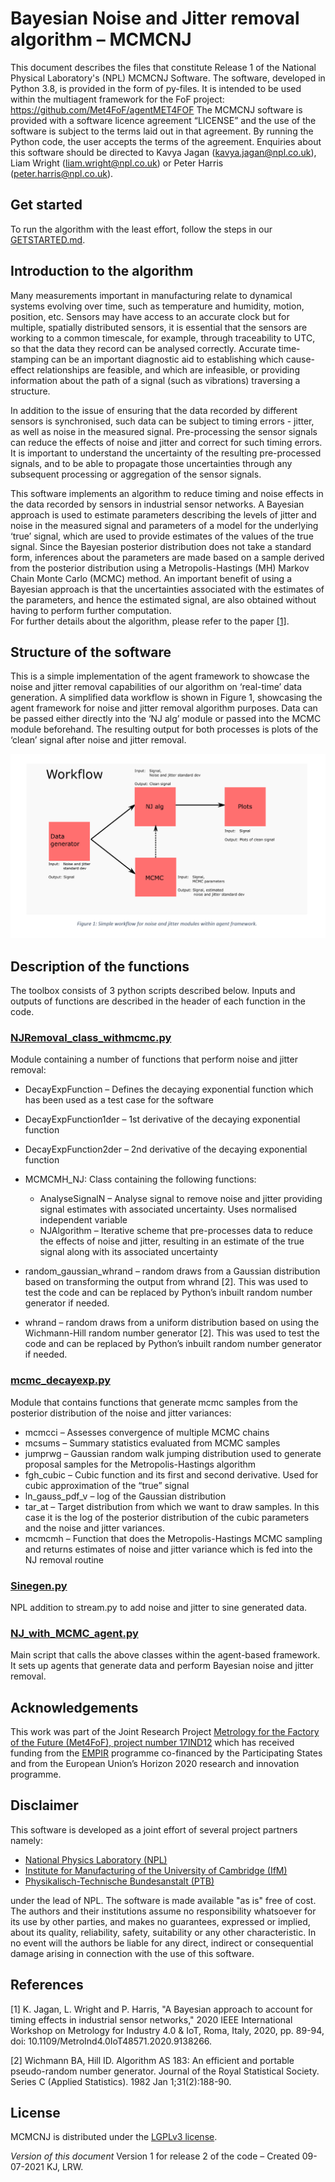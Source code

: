 # Bayesian Noise and Jitter removal algorithm – MCMCNJ

This document describes the files that constitute Release 1 of the National Physical Laboratory's (NPL) MCMCNJ Software.
The software, developed in Python 3.8, is provided in the form of py-files. It is intended to be used within the multiagent framework for the FoF project:
<https://github.com/Met4FoF/agentMET4FOF>
The MCMCNJ software is provided with a software licence agreement “LICENSE” and the use of the software is subject to the terms laid out in that agreement. By running the Python code, the user accepts the terms of the agreement.
Enquiries about this software should be directed to Kavya Jagan (kavya.jagan@npl.co.uk), Liam Wright (liam.wright@npl.co.uk) or Peter Harris (peter.harris@npl.co.uk).

## Get started

To run the algorithm with the least effort, follow the steps in our
[GETSTARTED.md](GETSTARTED.md).

## Introduction to the algorithm

Many measurements important in manufacturing relate to dynamical systems evolving over time, such as temperature and humidity, motion, position, etc. Sensors may have access to an accurate clock but for multiple, spatially distributed sensors, it is essential that the sensors are working to a common timescale, for example, through traceability to UTC, so that the data they record can be analysed correctly. Accurate time-stamping can be an important diagnostic aid to establishing which cause-effect relationships are feasible, and which are infeasible, or providing information about the path of a signal (such as vibrations) traversing a structure.

In addition to the issue of ensuring that the data recorded by different sensors is synchronised, such data can be subject to timing errors - jitter, as well as noise in the measured signal. Pre-processing the sensor signals can reduce the effects of noise and jitter and correct for such timing errors. It is important to understand the uncertainty of the resulting pre-processed signals, and to be able to propagate those uncertainties through any subsequent processing or aggregation of the sensor signals.

This software implements an algorithm to reduce timing and noise effects in the data recorded by sensors in industrial sensor networks. A Bayesian approach is used to estimate parameters describing the levels of jitter and noise in the measured signal and parameters of a model for the underlying ‘true’ signal, which are used to provide estimates of the values of the true signal. Since the Bayesian posterior distribution does not take a standard form, inferences about the parameters are made based on a sample derived from the posterior distribution using a Metropolis-Hastings (MH) Markov Chain Monte Carlo (MCMC) method. An important benefit of using a Bayesian approach is that the uncertainties associated with the estimates of the parameters, and hence the estimated signal, are also obtained without having to perform further computation.  
For further details about the algorithm, please refer to the paper [[1]](#References).

## Structure of the software

This is a simple implementation of the agent framework to showcase the noise and jitter removal capabilities of our algorithm on ‘real-time’ data generation. A simplified data workflow is shown in Figure 1, showcasing the agent framework for noise and jitter removal algorithm purposes. Data can be passed either directly into the ‘NJ alg’ module or passed into the MCMC module beforehand. The resulting output for both processes is plots of the ‘clean’ signal after noise and jitter removal.

![Workflow diagram](https://github.com/Met4FoF/npl-jitter-noise-removal-mcmc/blob/main/workflow_diag.PNG)

## Description of the functions

The toolbox consists of 3 python scripts described below. Inputs and outputs of functions are described in the header of each function in the code.

### [NJRemoval_class_withmcmc.py](NJRemove/NJRemoval_class_withmcmc.py)

Module containing a number of functions that perform noise and jitter removal:

- DecayExpFunction – Defines the decaying exponential function which has been used as 
  a test case for the software
- DecayExpFunction1der – 1st derivative of the decaying exponential function
- DecayExpFunction2der – 2nd derivative of the decaying exponential function

- MCMCMH_NJ: Class containing the following functions:
  -	AnalyseSignalN – Analyse signal to remove noise and jitter providing signal 
    estimates with associated uncertainty. Uses normalised independent variable
  -	NJAlgorithm – Iterative scheme that pre-processes data to reduce the effects of 
    noise and jitter, resulting in an estimate of the true signal along with its
    associated uncertainty
- random_gaussian_whrand – random draws from a Gaussian distribution based on 
  transforming the output from whrand [2]. This was used to test the code and can be 
  replaced by Python’s inbuilt random number generator if needed.
- whrand – random draws from a uniform distribution based on using the Wichmann-Hill 
  random number generator [2]. This was used to test the code and can be replaced by 
  Python’s inbuilt random number generator if needed.

### [mcmc_decayexp.py](MCMCMH/mcmcm_decayexp.py)

Module that contains functions that generate mcmc samples from the posterior 
distribution of the noise and jitter variances:

- mcmcci – Assesses convergence of multiple MCMC chains
- mcsums – Summary statistics evaluated from MCMC samples
- jumprwg – Gaussian random walk jumping distribution used to generate proposal 
  samples for the Metropolis-Hastings algorithm
- fgh_cubic – Cubic function and its first and second derivative. Used for cubic 
  approximation of the “true” signal
- ln_gauss_pdf_v – log of the Gaussian distribution
- tar_at – Target distribution from which we want to draw samples. In this case it is 
  the log of the posterior distribution of the cubic parameters and the noise and
  jitter variances.
- mcmcmh – Function that does the Metropolis-Hastings MCMC sampling and returns 
  estimates of noise and jitter variance which is fed into the NJ removal routine

### [Sinegen.py](Sinegen.py)

NPL addition to stream.py to add noise and jitter to sine generated data.

### [NJ_with_MCMC_agent.py](NJ_with_MCMC_agent.py)

Main script that calls the above classes within the agent-based framework. It sets up
agents that generate data and perform Bayesian noise and jitter removal.


## Acknowledgements

This work was part of the Joint Research Project [Metrology for the Factory of the 
Future (Met4FoF), project number 17IND12](https://www.ptb.de/empir2018/met4fof/home/)
which has received funding from the [EMPIR](http://msu.euramet.org) programme 
co-financed by the Participating States and from the European Union’s Horizon 2020 
research and innovation programme.

## Disclaimer

This software is developed as a joint effort of several project partners namely:

- [National Physics Laboratory (NPL)](https://www.npl.co.uk/)
- [Institute for Manufacturing of the University of Cambridge (IfM)](https://www.ifm.eng.cam.ac.uk/)
- [Physikalisch-Technische Bundesanstalt (PTB)](https://www.ptb.de/)

under the lead of NPL. The software is made available "as is" free of cost. The 
authors and their institutions assume no responsibility whatsoever for its use by 
other parties, and makes no guarantees, expressed or implied, about its quality, 
reliability, safety, suitability or any other characteristic. In no event will the 
authors be liable for any direct, indirect or consequential damage arising in 
connection with the use of this software.

## References

[1] K. Jagan, L. Wright and P. Harris, "A Bayesian approach to account for timing effects in industrial sensor networks," 2020 IEEE International Workshop on Metrology for Industry 4.0 & IoT, Roma, Italy, 2020, pp. 89-94, doi: 10.1109/MetroInd4.0IoT48571.2020.9138266.

[2] Wichmann BA, Hill ID. Algorithm AS 183: An efficient and portable pseudo-random number generator. Journal of the Royal Statistical Society. Series C (Applied Statistics). 1982 Jan 1;31(2):188-90.

## License

MCMCNJ is distributed under the [LGPLv3 license](LICENSE).

*Version of this document*
Version 1 for release 2 of the code – Created 09-07-2021 KJ, LRW.
